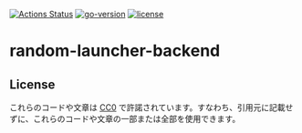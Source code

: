 [![Actions Status](https://github.com/ch-random/random-launcher-backend/actions/workflows/ci.yml/badge.svg)](https://github.com/ch-random/random-launcher-backend/actions/workflows/ci.yml)
[![go-version](https://img.shields.io/github/go-mod/go-version/ch-random/random-launcher-backend)](https://github.com/ch-random/random-launcher-backend/blob/master/go.mod)
[![license](https://img.shields.io/badge/license-CC0--1.0-blue)](https://github.com/ch-random/random-launcher-backend/blob/master/LICENSE)

# random-launcher-backend

## License

これらのコードや文章は [CC0](https://creativecommons.org/publicdomain/zero/1.0/deed.ja) で許諾されています。すなわち、引用元に記載せずに、これらのコードや文章の一部または全部を使用できます。
